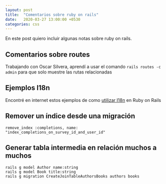 ```yaml
---
layout: post
title:  "Comentarios sobre ruby on rails"
date:   2020-03-27 13:00:00 +0530
categories: css
---
```


En este post quiero incluir algunas notas sobre ruby on rails.

## Comentarios sobre routes

Trabajando con Oscar Silvera, aprendí a usar el comando ```rails routes -c admin``` para que solo muestre las rutas relacionadas

## Ejemplos I18n

Encontré en internet estos ejemplos de como [utilizar I18n][i18n] en Ruby on Rails 

## Remover un índice desde una migración

```
remove_index :completions, name: "index_completions_on_survey_id_and_user_id"
```

## Generar tabla intermedia en relación muchos a muchos

```
rails g model Author name:string
rails g model Book title:string
rails g migration CreateJoinTableAuthorsBooks authors books
```

[i18n]: https://kapeli.com/cheat_sheets/Rails_i18n.docset/Contents/Resources/Documents/index
